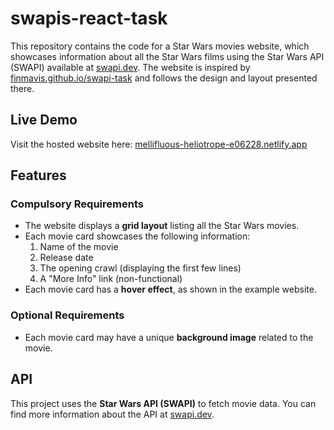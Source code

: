 # swapis-react-task


This repository contains the code for a Star Wars movies website, which showcases information about all the Star Wars films using the Star Wars API (SWAPI) available at [swapi.dev](https://swapi.dev/api/films). The website is inspired by [finmavis.github.io/swapi-task](https://finmavis.github.io/swapi-task) and follows the design and layout presented there.

## Live Demo

Visit the hosted website here: [mellifluous-heliotrope-e06228.netlify.app](https://mellifluous-heliotrope-e06228.netlify.app/)

## Features

### Compulsory Requirements

- The website displays a **grid layout** listing all the Star Wars movies.
- Each movie card showcases the following information:
  1. Name of the movie
  2. Release date
  3. The opening crawl (displaying the first few lines)
  4. A "More Info" link (non-functional)
- Each movie card has a **hover effect**, as shown in the example website.

### Optional Requirements

- Each movie card may have a unique **background image** related to the movie.

## API

This project uses the **Star Wars API (SWAPI)** to fetch movie data. You can find more information about the API at [swapi.dev](https://swapi.dev/).